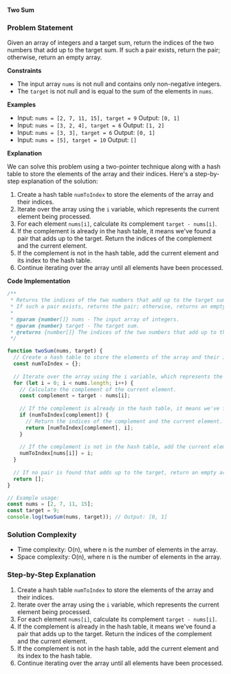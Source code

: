 **Two Sum**

### Problem Statement

Given an array of integers and a target sum, return the indices of the two numbers that add up to the target sum. If such a pair exists, return the pair; otherwise, return an empty array.

**Constraints**

* The input array `nums` is not null and contains only non-negative integers.
* The `target` is not null and is equal to the sum of the elements in `nums`.

**Examples**

* Input: `nums = [2, 7, 11, 15], target = 9`
  Output: `[0, 1]`
* Input: `nums = [3, 2, 4], target = 6`
  Output: `[1, 2]`
* Input: `nums = [3, 3], target = 6`
  Output: `[0, 1]`
* Input: `nums = [5], target = 10`
  Output: `[]`

**Explanation**

We can solve this problem using a two-pointer technique along with a hash table to store the elements of the array and their indices. Here's a step-by-step explanation of the solution:

1. Create a hash table `numToIndex` to store the elements of the array and their indices.
2. Iterate over the array using the `i` variable, which represents the current element being processed.
3. For each element `nums[i]`, calculate its complement `target - nums[i]`.
4. If the complement is already in the hash table, it means we've found a pair that adds up to the target. Return the indices of the complement and the current element.
5. If the complement is not in the hash table, add the current element and its index to the hash table.
6. Continue iterating over the array until all elements have been processed.

**Code Implementation**

```javascript
/**
 * Returns the indices of the two numbers that add up to the target sum.
 * If such a pair exists, returns the pair; otherwise, returns an empty array.
 *
 * @param {number[]} nums - The input array of integers.
 * @param {number} target - The target sum.
 * @returns {number[]} The indices of the two numbers that add up to the target sum.
 */

function twoSum(nums, target) {
  // Create a hash table to store the elements of the array and their indices.
  const numToIndex = {};
  
  // Iterate over the array using the i variable, which represents the current element being processed.
  for (let i = 0; i < nums.length; i++) {
    // Calculate the complement of the current element.
    const complement = target - nums[i];
    
    // If the complement is already in the hash table, it means we've found a pair that adds up to the target.
    if (numToIndex[complement]) {
      // Return the indices of the complement and the current element.
      return [numToIndex[complement], i];
    }
    
    // If the complement is not in the hash table, add the current element and its index to the hash table.
    numToIndex[nums[i]] = i;
  }
  
  // If no pair is found that adds up to the target, return an empty array.
  return [];
}

// Example usage:
const nums = [2, 7, 11, 15];
const target = 9;
console.log(twoSum(nums, target)); // Output: [0, 1]
```

### Solution Complexity

* Time complexity: O(n), where n is the number of elements in the array.
* Space complexity: O(n), where n is the number of elements in the array.

### Step-by-Step Explanation

1. Create a hash table `numToIndex` to store the elements of the array and their indices.
2. Iterate over the array using the `i` variable, which represents the current element being processed.
3. For each element `nums[i]`, calculate its complement `target - nums[i]`.
4. If the complement is already in the hash table, it means we've found a pair that adds up to the target. Return the indices of the complement and the current element.
5. If the complement is not in the hash table, add the current element and its index to the hash table.
6. Continue iterating over the array until all elements have been processed.